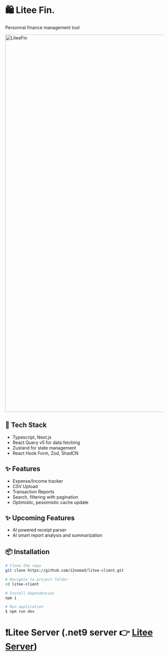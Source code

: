 # 🛍️ Litee Fin.

Personnal finance management tool

<img width="2251" height="1205" alt="LiteeFin" src="https://github.com/user-attachments/assets/825e8b0e-0ccc-488b-8864-6e3b7eb6f3a5" />

## 🚀 Tech Stack

- Typescript, Next.js
- React Query v5 for data fetching
- Zustand for state management
- React Hook Form, Zod, ShadCN

## ✨ Features

- Expense/Income tracker
- CSV Upload
- Transaction Reports
- Search, filtering with pagination
- Optimistic, pessimistic cache update

## ✨ Upcoming Features

- AI powered receipt parser
- AI smart report analysis and summarization

## 📦 Installation

```bash
# Clone the repo
git clone https://github.com/12nomad/litee-client.git

# Navigate to project folder
cd litee-client

# Install dependencies
npm i

# Run application
$ npm run dev
```

# ❗Litee Server (.net9 server 👉 [Litee Server](https://github.com/12nomad/litee-server)) 
